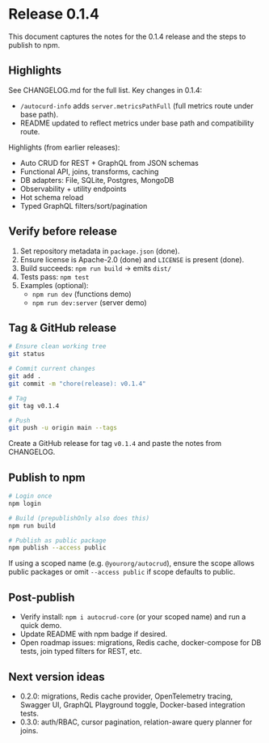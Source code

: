 # Release 0.1.4

This document captures the notes for the 0.1.4 release and the steps to publish to npm.

## Highlights

See CHANGELOG.md for the full list. Key changes in 0.1.4:
- `/autocurd-info` adds `server.metricsPathFull` (full metrics route under base path).
- README updated to reflect metrics under base path and compatibility route.

Highlights (from earlier releases):
- Auto CRUD for REST + GraphQL from JSON schemas
- Functional API, joins, transforms, caching
- DB adapters: File, SQLite, Postgres, MongoDB
- Observability + utility endpoints
- Hot schema reload
- Typed GraphQL filters/sort/pagination

## Verify before release

1. Set repository metadata in `package.json` (done).
2. Ensure license is Apache-2.0 (done) and `LICENSE` is present (done).
3. Build succeeds: `npm run build` → emits `dist/`
4. Tests pass: `npm test`
5. Examples (optional):
   - `npm run dev` (functions demo)
   - `npm run dev:server` (server demo)

## Tag & GitHub release

```bash
# Ensure clean working tree
git status

# Commit current changes
git add .
git commit -m "chore(release): v0.1.4"

# Tag
git tag v0.1.4

# Push
git push -u origin main --tags
```

Create a GitHub release for tag `v0.1.4` and paste the notes from CHANGELOG.

## Publish to npm

```bash
# Login once
npm login

# Build (prepublishOnly also does this)
npm run build

# Publish as public package
npm publish --access public
```

If using a scoped name (e.g. `@yourorg/autocrud`), ensure the scope allows public packages or omit `--access public` if scope defaults to public.

## Post-publish

- Verify install: `npm i autocrud-core` (or your scoped name) and run a quick demo.
- Update README with npm badge if desired.
- Open roadmap issues: migrations, Redis cache, docker-compose for DB tests, join typed filters for REST, etc.

## Next version ideas

- 0.2.0: migrations, Redis cache provider, OpenTelemetry tracing, Swagger UI, GraphQL Playground toggle, Docker-based integration tests.
- 0.3.0: auth/RBAC, cursor pagination, relation-aware query planner for joins.
